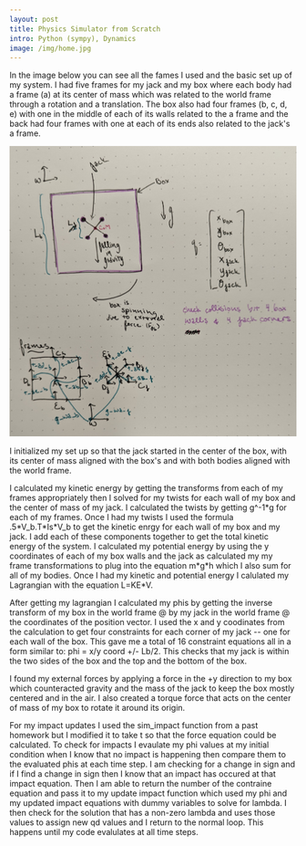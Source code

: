 ```yaml
--- 
layout: post
title: Physics Simulator from Scratch
intro: Python (sympy), Dynamics
image: /img/home.jpg
---
```


In the image below you can see all the fames I used and the basic set up of my system. I had five frames for my jack and my box where each body had a frame (a) at its center of mass which was related to the world frame through a rotation and a translation. The box also had four frames (b, c, d, e) with one in the middle of each of its walls related to the a frame and the back had four frames with one at each of its ends also related to the jack's a frame.


![Alt text](images/314picture.jpg)


I initialized my set up so that the jack started in the center of the box, with its center of mass aligned with the box's and with both bodies aligned with the world frame. 

I calculated my kinetic energy by getting the transforms from each of my frames appropriately then I solved for my twists for each wall of my box and the center of mass of my jack. I calculated the twists by getting g^-1\*g for each of my frames. Once I had my twists I used the formula .5\*V_b.T\*Is\*V_b to get the kinetic enrgy for each wall of my box and my jack. I add each of these components together to get the total kinetic energy of the system. I calculated my potential energy by using the y coordinates of each of my box walls and the jack as calculated my my frame transformations to plug into the equation m\*g\*h which I also sum for all of my bodies. Once I had my kinetic and potential energy I calulated my Lagrangian with the equation L=KE\*V. 

After getting my lagrangian I calculated my phis by getting the inverse transform of my box in the world frame @ by my jack in the world frame @ the coordinates of the position vector. I used the x and y coodinates from the calculation to get four constraints for each corner of my jack -- one for each wall of the box. This gave me a total of 16 constraint equations all in a form similar to: phi = x/y coord +/- Lb/2. This checks that my jack is within the two sides of the box and the top and the bottom of the box. 

I found my external forces by applying a force in the +y direction to my box which counteracted gravity and the mass of the jack to keep the box mostly centered and in the air. I also created a torque force that acts on the center of mass of my box to rotate it around its origin. 

For my impact updates I used the sim_impact function from a past homework but I modified it to take t so that the force equation could be calculated. To check for impacts I evaulate my phi values at my initial condition when I know that no impact is happening then compare them to the evaluated phis at each time step. I am checking for a change in sign and if I find a change in sign then I know that an impact has occured at that impact equation. Then I am able to return the number of the contraine equation and pass it to my update impact function which used my phi and my updated impact equations with dummy variables to solve for lambda. I then check for the solution that has a non-zero lambda and uses those values to assign new qd values and I return to the normal loop. This happens until my code evalulates at all time steps. 